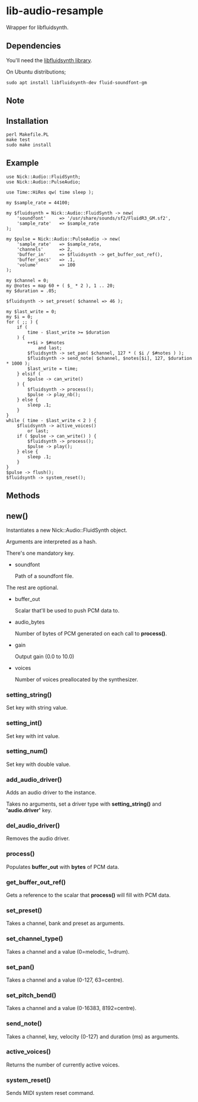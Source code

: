 # lib-audio-resample

Wrapper for libfluidsynth.

## Dependencies

You'll need the [libfluidsynth library](http://www.fluidsynth.org/api/index.html).

On Ubuntu distributions;

    sudo apt install libfluidsynth-dev fluid-soundfont-gm

## Note

## Installation

    perl Makefile.PL
    make test
    sudo make install

## Example

    use Nick::Audio::FluidSynth;
    use Nick::Audio::PulseAudio;

    use Time::HiRes qw( time sleep );

    my $sample_rate = 44100;

    my $fluidsynth = Nick::Audio::FluidSynth -> new(
        'soundfont'     => '/usr/share/sounds/sf2/FluidR3_GM.sf2',
        'sample_rate'   => $sample_rate
    );

    my $pulse = Nick::Audio::PulseAudio -> new(
        'sample_rate'   => $sample_rate,
        'channels'      => 2,
        'buffer_in'     => $fluidsynth -> get_buffer_out_ref(),
        'buffer_secs'   => .1,
        'volume'        => 100
    );

    my $channel = 0;
    my @notes = map 60 + ( $_ * 2 ), 1 .. 20;
    my $duration = .05;

    $fluidsynth -> set_preset( $channel => 46 );

    my $last_write = 0;
    my $i = 0;
    for ( ;; ) {
        if (
            time - $last_write >= $duration
        ) {
            ++$i > $#notes
                and last;
            $fluidsynth -> set_pan( $channel, 127 * ( $i / $#notes ) );
            $fluidsynth -> send_note( $channel, $notes[$i], 127, $duration * 1000 );
            $last_write = time;
        } elsif (
            $pulse -> can_write()
        ) {
            $fluidsynth -> process();
            $pulse -> play_nb();
        } else {
            sleep .1;
        }
    }
    while ( time - $last_write < 2 ) {
        $fluidsynth -> active_voices()
            or last;
        if ( $pulse -> can_write() ) {
            $fluidsynth -> process();
            $pulse -> play();
        } else {
            sleep .1;
        }
    }
    $pulse -> flush();
    $fluidsynth -> system_reset();

## Methods

## new()

Instantiates a new Nick::Audio::FluidSynth object.

Arguments are interpreted as a hash.

There's one mandatory key.

- soundfont

    Path of a soundfont file.

The rest are optional.

- buffer\_out

    Scalar that'll be used to push PCM data to.

- audio_bytes

    Number of bytes of PCM generated on each call to **process()**.

- gain

    Output gain (0.0 to 10.0)

- voices

    Number of voices preallocated by the synthesizer.

### setting\_string()

Set key with string value.

### setting\_int()

Set key with int value.

### setting\_num()

Set key with double value.

### add\_audio\_driver()

Adds an audio driver to the instance.

Takes no arguments, set a driver type with **setting\_string()** and **'audio.driver'** key.

### del\_audio\_driver()

Removes the audio driver.

### process()

Populates **buffer\_out** with **bytes** of PCM data.

### get\_buffer\_out\_ref()

Gets a reference to the scalar that **process()** will fill with PCM data.

### set\_preset()

Takes a channel, bank and preset as arguments.

### set\_channel\_type()

Takes a channel and a value (0=melodic, 1=drum).

### set\_pan()

Takes a channel and a value (0-127, 63=centre).

### set\_pitch\_bend()

Takes a channel and a value (0-16383, 8192=centre).

### send\_note()

Takes a channel, key, velocity (0-127) and duration (ms) as arguments.

### active\_voices()

Returns the number of currently active voices.

### system\_reset()

Sends MIDI system reset command.
